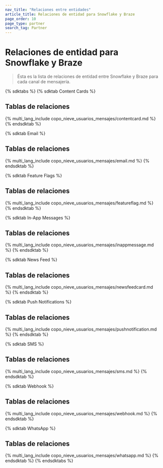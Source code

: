 ```yaml
---
nav_title: "Relaciones entre entidades"
article_title: Relaciones de entidad para Snowflake y Braze
page_order: 10
page_type: partner
search_tag: Partner
---
```


# Relaciones de entidad para Snowflake y Braze

> Ésta es la lista de relaciones de entidad entre Snowflake y Braze para cada canal de mensajería.

{% sdktabs %}
{% sdktab Content Cards %}

## Tablas de relaciones

{% multi_lang_include copo_nieve_usuarios_mensajes/contentcard.md %}
{% endsdktab %}

{% sdktab Email %}

## Tablas de relaciones

{% multi_lang_include copo_nieve_usuarios_mensajes/email.md %}
{% endsdktab %}

{% sdktab Feature Flags %}

## Tablas de relaciones

{% multi_lang_include copo_nieve_usuarios_mensajes/featureflag.md %}
{% endsdktab %}

{% sdktab In-App Messages %}

## Tablas de relaciones

{% multi_lang_include copo_nieve_usuarios_mensajes/inappmessage.md %}
{% endsdktab %}

{% sdktab News Feed %}

## Tablas de relaciones

{% multi_lang_include copo_nieve_usuarios_mensajes/newsfeedcard.md %}
{% endsdktab %}

{% sdktab Push Notifications %}

## Tablas de relaciones

{% multi_lang_include copo_nieve_usuarios_mensajes/pushnotification.md %}
{% endsdktab %}

{% sdktab SMS %}

## Tablas de relaciones

{% multi_lang_include copo_nieve_usuarios_mensajes/sms.md %}
{% endsdktab %}

{% sdktab Webhook %}

## Tablas de relaciones

{% multi_lang_include copo_nieve_usuarios_mensajes/webhook.md %}
{% endsdktab %}

{% sdktab WhatsApp %}

## Tablas de relaciones

{% multi_lang_include copo_nieve_usuarios_mensajes/whatsapp.md %}
{% endsdktab %}
{% endsdktabs %}
